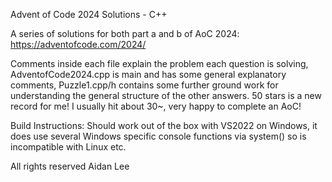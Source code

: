 Advent of Code 2024 Solutions - C++

A series of solutions for both part a and b of AoC 2024: https://adventofcode.com/2024/

Comments inside each file explain the problem each question is solving, AdventofCode2024.cpp is main and has some general explanatory comments, Puzzle1.cpp/h contains some further ground work for understanding the general structure of the other answers.
50 stars is a new record for me! I usually hit about 30~, very happy to complete an AoC!

Build Instructions:
Should work out of the box with VS2022 on Windows, it does use several Windows specific console functions via system() so is incompatible with Linux etc.


All rights reserved Aidan Lee
